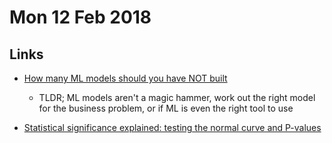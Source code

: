 # Mon 12 Feb 2018

## Links

- [How many ML models should you have NOT built](https://towardsdatascience.com/so-how-many-ml-models-you-have-not-built-e692f549b163)
    - TLDR; ML models aren't a magic hammer, work out the right model for the business problem, or if ML is even the right tool to use

- [Statistical significance explained: testing the normal curve and P-values](https://towardsdatascience.com/statistical-significance-hypothesis-testing-the-normal-curve-and-p-values-93274fa32687)